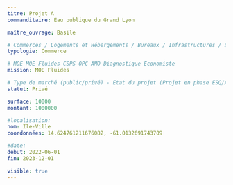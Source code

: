 ```yaml
---
titre: Projet A
commanditaire: Eau publique du Grand Lyon

maître_ouvrage: Basile

# Commerces / Logements et Hébergements / Bureaux / Infrastructures / Santé / Enseignement / Culture, Sport et Loisirs
typologie: Commerce 

# MOE MOE Fluides CSPS OPC AMO Diagnostique Economiste
mission: MOE Fluides 

# Type de marché (public/privé) - Etat du projet (Projet en phase ESQ/APD/PRO/DET/Construit)
statut: Privé 

surface: 10000
montant: 1000000

#localisation: 
nom: Ile-Ville
coordonnées: 14.624761211676082, -61.0132691743709

#date:
debut: 2022-06-01
fin: 2023-12-01 

visible: true
---
```



